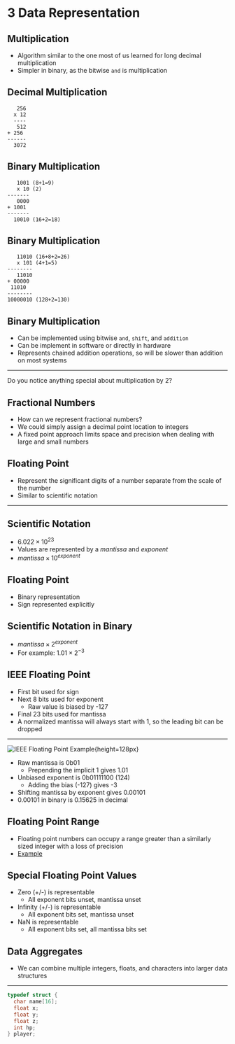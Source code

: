 3 Data Representation
=====================

Multiplication
--------------

- Algorithm similar to the one most of us learned for long decimal multiplication
- Simpler in binary, as the bitwise `and` is multiplication

Decimal Multiplication
----------------------

       256
      x 12
      ----
       512
    + 256
    ------
      3072

Binary Multiplication
---------------------

       1001 (8+1=9)
       x 10 (2)
    -------
       0000
    + 1001
    -------
      10010 (16+2=18)

Binary Multiplication
---------------------

       11010 (16+8+2=26)
       x 101 (4+1=5)
    --------
       11010
    + 00000
     11010
    --------
    10000010 (128+2=130)

Binary Multiplication
---------------------

- Can be implemented using bitwise `and`, `shift`, and `addition`
- Can be implement in software or directly in hardware
- Represents chained addition operations, so will be slower than addition on most systems

---

Do you notice anything special about multiplication by 2?

Fractional Numbers
------------------

- How can we represent fractional numbers?
- We could simply assign a decimal point location to integers
- A fixed point approach limits space and precision when dealing with large and small numbers

Floating Point
--------------

- Represent the significant digits of a number separate from the scale of the number
- Similar to scientific notation

---

Scientific Notation
-------------------

- $6.022 \times 10^{23}$
- Values are represented by a *mantissa* and *exponent*
- $mantissa \times 10^{exponent}$

Floating Point
--------------

- Binary representation
- Sign represented explicitly

Scientific Notation in Binary
-----------------------------

- $mantissa \times 2^{exponent}$
- For example: $1.01 \times 2^{-3}$


IEEE Floating Point
-------------------

- First bit used for sign
- Next 8 bits used for exponent
    - Raw value is biased by -127
- Final 23 bits used for mantissa
- A normalized mantissa will always start with 1, so the leading bit can be dropped

---

![IEEE Floating Point Example](https://upload.wikimedia.org/wikipedia/commons/d/d2/Float_example.svg){height=128px}

- Raw mantissa is 0b01
    - Prepending the implicit 1 gives 1.01
- Unbiased exponent is 0b01111100 (124)
    - Adding the bias (-127) gives -3
- Shifting mantissa by exponent gives 0.00101
- 0.00101 in binary is 0.15625 in decimal

Floating Point Range
--------------------

- Floating point numbers can occupy a range greater than a similarly sized integer with a loss of precision
- [Example](https://repl.it/@jncraton/max-int-floating-point)

Special Floating Point Values
-----------------------------

- Zero (+/-) is representable
    - All exponent bits unset, mantissa unset
- Infinity (+/-) is representable
    - All exponent bits set, mantissa unset
- NaN is representable
    - All exponent bits set, all mantissa bits set

Data Aggregates
---------------

- We can combine multiple integers, floats, and characters into larger data structures

---

```c
typedef struct {
  char name[16];
  float x;
  float y;
  float z;
  int hp;
} player;
```
